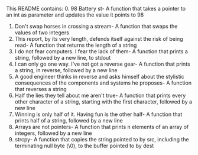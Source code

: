 This README contains:
0. 98 Battery st- A function that takes a pointer to an int as parameter and updates the value it points to 98
1. Don't swap horses in crossing a stream- A function that swaps the values of two integers
2. This report, by its very length, defends itself against the risk of being read- A function that returns the length of a string
3. I do not fear computers. I fear the lack of them- A function that prints a string, followed by a new line, to stdout
4. I can only go one way. I've not got a reverse gear- A function that prints a string, in reverse, followed by a new line
5. A good engineer thinks in reverse and asks himself about the stylistic consequences of the components and systems he proposes- A function that reverses a string
6. Half the lies they tell about me aren't true- A function that prints every other character of a string, starting with the first character, followed by a new line
7. Winning is only half of it. Having fun is the other half- A function that prints half of a string, followed by a new line
8. Arrays are not pointers- A function that prints n elements of an array of integers, followed by a new line
9. strcpy- A function that copies the string pointed to by src, including the terminating null byte (\0), to the buffer pointed to by dest
